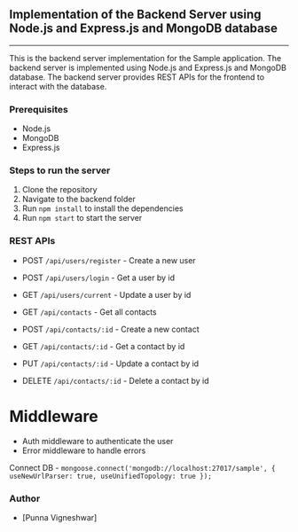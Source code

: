 ## Implementation of the Backend Server using Node.js and Express.js and MongoDB database
--- 
This is the backend server implementation for the Sample application. The backend server is implemented using Node.js and Express.js and MongoDB database. The backend server provides REST APIs for the frontend to interact with the database.

### Prerequisites
- Node.js
- MongoDB
- Express.js

### Steps to run the server
1. Clone the repository
2. Navigate to the backend folder
3. Run `npm install` to install the dependencies
4. Run `npm start` to start the server

### REST APIs
- POST `/api/users/register` - Create a new user
- POST `/api/users/login` - Get a user by id
- GET `/api/users/current` - Update a user by id

- GET `/api/contacts` - Get all contacts
- POST `/api/contacts/:id` - Create a new contact
- GET `/api/contacts/:id` - Get a contact by id
- PUT `/api/contacts/:id` - Update a contact by id
- DELETE `/api/contacts/:id` - Delete a contact by id

# Middleware
- Auth middleware to authenticate the user
- Error middleware to handle errors

Connect DB  - `mongoose.connect('mongodb://localhost:27017/sample', { useNewUrlParser: true, useUnifiedTopology: true });`

### Author
- [Punna Vigneshwar]


